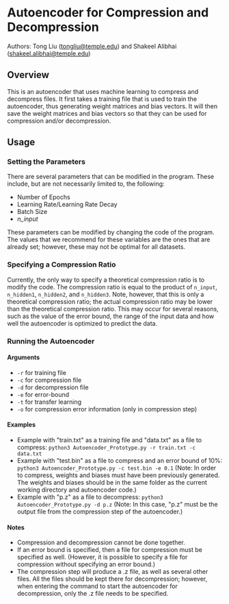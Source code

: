 # Autoencoder for Compression and Decompression
Authors: Tong Liu (tongliu@temple.edu) and Shakeel Alibhai (shakeel.alibhai@temple.edu)

## Overview
This is an autoencoder that uses machine learning to compress and decompress files. It first takes a training file that is used to train the autoencoder, thus generating weight matrices and bias vectors. It will then save the weight matrices and bias vectors so that they can be used for compression and/or decompression.

## Usage
### Setting the Parameters
There are several parameters that can be modified in the program. These include, but are not necessarily limited to, the following:

* Number of Epochs
* Learning Rate/Learning Rate Decay
* Batch Size
* *n_input*

These parameters can be modified by changing the code of the program. The values that we recommend for these variables are the ones that are already set; however, these may not be optimal for all datasets.

### Specifying a Compression Ratio
Currently, the only way to specify a theoretical compression ratio is to modify the code. The compression ratio is equal to the product of `n_input`, `n_hidden1`, `n_hidden2`, and `n_hidden3`. Note, however, that this is only a theoretical compression ratio; the actual compression ratio may be lower than the theoretical compression ratio. This may occur for several reasons, such as the value of the error bound, the range of the input data and how well the autoencoder is optimized to predict the data.

### Running the Autoencoder
#### Arguments
* `-r` for training file
* `-c` for compression file
* `-d` for decompression file
* `-e` for error-bound
* `-t` for transfer learning
* `-o` for compression error information (only in compression step)

#### Examples
* Example with "train.txt" as a training file and "data.txt" as a file to compress: `python3 Autoencoder_Prototype.py -r train.txt -c data.txt`
* Example with "test.bin" as a file to compress and an error bound of 10%: `python3 Autoencoder_Prototype.py -c test.bin -e 0.1` (Note: In order to compress, weights and biases must have been previously generated. The weights and biases should be in the same folder as the current working directory and autoencoder code.)
* Example with "p.z" as a file to decompress: `python3 Autoencoder_Prototype.py -d p.z` (Note: In this case, "p.z" must be the output file from the compression step of the autoencoder.)

#### Notes
* Compression and decompression cannot be done together.
* If an error bound is specified, then a file for compression must be specified as well. (However, it is possible to specify a file for compression without specifying an error bound.)
* The compression step will produce a .z file, as well as several other files. All the files should be kept there for decompression; however, when entering the command to start the autoencoder for decompression, only the .z file needs to be specified.
